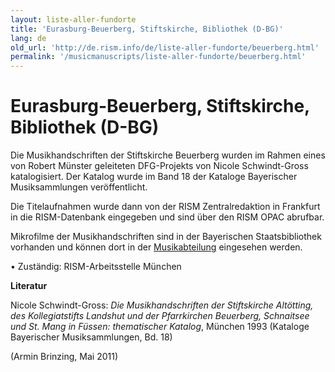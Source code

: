 ```yaml
---
layout: liste-aller-fundorte
title: 'Eurasburg-Beuerberg, Stiftskirche, Bibliothek (D-BG)'
lang: de
old_url: 'http://de.rism.info/de/liste-aller-fundorte/beuerberg.html'
permalink: '/musicmanuscripts/liste-aller-fundorte/beuerberg.html'
---
```



# Eurasburg-Beuerberg, Stiftskirche, Bibliothek (D-BG)

Die Musikhandschriften der Stiftskirche Beuerberg wurden im Rahmen eines von Robert Münster geleiteten DFG-Projekts von Nicole Schwindt-Gross katalogisiert. Der Katalog wurde im Band 18 der Kataloge Bayerischer Musiksammlungen veröffentlicht.

Die Titelaufnahmen wurde dann von der RISM Zentralredaktion in Frankfurt in die RISM-Datenbank eingegeben und sind über den RISM OPAC abrufbar.

Mikrofilme der Musikhandschriften sind in der Bayerischen Staatsbibliothek vorhanden und können dort in der [Musikabteilung](https://www.bsb-muenchen.de/sammlungen/musik/ "Opens external link in new window") eingesehen werden.

• Zuständig: RISM-Arbeitsstelle München

**Literatur**

Nicole Schwindt-Gross: _Die Musikhandschriften der Stiftskirche Altötting, des Kollegiatstifts Landshut und der Pfarrkirchen Beuerberg, Schnaitsee und St. Mang in Füssen: thematischer Katalog_,&nbsp;München 1993 (Kataloge Bayerischer Musiksammlungen, Bd. 18)

(Armin Brinzing, Mai 2011)

